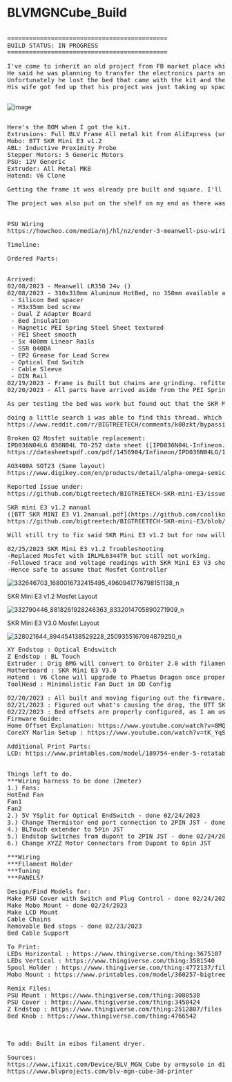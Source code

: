 # BLVMGNCube_Build

<pre>

============================================
BUILD STATUS: IN PROGRESS
============================================

I've come to inherit an old project from FB market place which was free when I bought a used ender 3 (05/13/2021).
He said he was planning to transfer the electronics parts on the E3 to the BLV MGN Frame and take it from there. 
Unfortunately he lost the bed that came with the kit and the project was put on hold. 
His wife got fed up that his project was just taking up space in their home so he had to let it go. 

</pre>

![image](https://user-images.githubusercontent.com/85612975/217283968-1fb5ded9-ec86-429c-8207-0e14b95588f8.png)

<pre>

Here's the BOM when I got the kit.
Extrusions: Full BLV Frame All metal kit from AliExpress (url https://www.aliexpress.us/item/2255801095103872.html?spm=a2g0o.productlist.main.111.a67a516934a58A&algo_pvid=694ec4a6-d118-4e1b-82b6-2a246fdb2c44&algo_exp_id=694ec4a6-d118-4e1b-82b6-2a246fdb2c44-55&pdp_ext_f=%7B%22sku_id%22%3A%2210000015591032066%22%7D&pdp_npi=2%40dis%21USD%21307.43%21307.43%21%21%21%21%21%4021224e9b16751041953849000d0666%2110000015591032066%21sea&curPageLogUid=wZVW1dkNe8kX&gatewayAdapt=glo2usa4itemAdapt&_randl_shipto=US)
Mobo: BTT SKR Mini E3 v1.2
ABL: Inductive Proximity Probe
Stepper Motors: 5 Generic Motors
PSU: 12V Generic
Extruder: All Metal MK8
Hotend: V6 Clone 

Getting the frame it was already pre built and square. I'll have to tear it down to be sure that it would be square.

The project was also put on the shelf on my end as there was no good alternative for the corroded rails at the time. Up until a few months ago, so here we are. trying to make this build with the cheap parts i have around.


PSU Wiring
https://howchoo.com/media/nj/hl/nz/ender-3-meanwell-psu-wiring.jpeg?width=900&auto=webp&quality=70

Timeline:

Ordered Parts:


Arrived:
02/08/2023 - Meanwell LR350 24v () 
02/08/2023 - 310x310mm Aluminum HotBed, no 350mm available at my end that was cheap and fast.
 - Silicon Bed spacer
 - M3x35mm bed screw
 - Dual Z Adapter Board
 - Bed Insulation
 - Magnetic PEI Spring Steel Sheet textured
 - PEI Sheet smooth 
 - 5x 400mm Linear Rails
 - SSR 040DA
 - EP2 Grease for Lead Screw
 - Optical End Switch
 - Cable Sleeve
 - DIN Rail
02/19/2023 - Frame is Built but chains are grinding. refitted gear teeth height.
02/20/2023 - All parts have arrived aside from the PEI Spring steel sheet plate

As per testing the bed was work but found out that the SKR Mini E3 Board I got has a broken mosfet in the FAN0.

doing a little search i was able to find this thread. Which looks like a common issue of this board. 
https://www.reddit.com/r/BIGTREETECH/comments/k00zkt/bypassing_burnt_heatbed_mosfet_on_skr_mini_e3_v12/

Broken Q2 Mosfet suitable replacement: 
IPD036N04LG 036N04L TO-252 data sheet ([IPD036N04L-Infineon.pdf](https://github.com/coolikot/BLVMGNCube_Build/files/10678586/IPD036N04L-Infineon.pdf))
https://datasheetspdf.com/pdf/1456904/Infineon/IPD036N04LG/1

AO3400A SOT23 (Same layout)
https://www.digikey.com/en/products/detail/alpha-omega-semiconductor-inc/AO3400A/1855772

Reported Issue under:
https://github.com/bigtreetech/BIGTREETECH-SKR-mini-E3/issues/238

SKR mini E3 v1.2 manual
([BTT SKR MINI E3 V1.2manual.pdf](https://github.com/coolikot/BLVMGNCube_Build/files/10678599/BTT.SKR.MINI.E3.V1.2manual.pdf))
https://github.com/bigtreetech/BIGTREETECH-SKR-mini-E3/blob/master/hardware/BTT%20SKR%20MINI%20E3%20V1.2/BTT%20SKR%20MINI%20E3%20V1.2manual.pdf

Will still try to fix said SKR Mini E3 v1.2 but for now will run the config below

02/25/2023 SKR Mini E3 v1.2 Troubleshooting 
-Replaced Mosfet with IRLML6344TR but still not working.
-Followed trace and voltage readings with SKR Mini E3 V3 shows that Pin 8 - Fan0 and Pin 9 - Fan0 PWM does not provide proper voltages
-Hence safe to assume that Mosfet Controller 
</pre>

![332646703_1680016732415495_4960941776798151138_n](https://user-images.githubusercontent.com/85612975/221406621-4d42990c-2461-42c0-a9d4-fc53ac96ac6a.png)

SKR Mini E3 v1.2 Mosfet Layout

![332790446_8818261928246363_8332014705890271909_n](https://user-images.githubusercontent.com/85612975/221406637-5884058b-7b70-4416-9712-3633eefd9641.png)

SKR Mini E3 V3.0 Mosfet Layout

![328021644_894454138529228_2509355167094879250_n](https://user-images.githubusercontent.com/85612975/221406657-ca561c88-f856-4d92-b48b-e8fb44f27121.png)

<pre>
XY Endstop : Optical Endswitch
Z Endstop : BL Touch
Extruder : Orig BMG will convert to Orbiter 2.0 with filament Runout sensor
Motherboard : SKR Mini E3 V3.0
Hotend : V6 Clone will upgrade to Phaetus Dragon once proper thermistor/heating cartridge arrive
ToolHead : Minimalistic Fan Duct in DD Config

02/20/2023 : All built and moving figuring out the firmware. Currently getting dragged when trying to home
02/21/2023 : Figured out what's causing the drag, the BTT SKR mini E3 V3 official firmware is causing it. Made my own marlin config everything is now okay.
02/22/2023 : Bed offsets are properly configured, as I am using at 310x310mm bed instead of 350x350.
Firmware Guide: 
Home Offset Explanation: https://www.youtube.com/watch?v=8MQRxBISYmU
CoreXY Marlin Setup : https://www.youtube.com/watch?v=tK_YqSbDpZ4&

Additional Print Parts: 
LCD: https://www.printables.com/model/189754-ender-5-rotatable-lcd-holder-with-lcd-cover/files


Things left to do.
***Wiring harness to be done (2meter)
1.) Fans:
HotEnd Fan
Fan1
Fan2
2.) 5V YSplit for Optical EndSwitch - done 02/24/2023
3.) Change Thermistor end port connection to 2PIN JST - done 02/24/2023
4.) BLTouch extender to 5Pin JST 
5.) Endstop Switches from dupont to 2PIN JST - done 02/24/2023
6.) Change XYZZ Motor Connectors from Dupont to 6pin JST

***Wiring
***Filament Holder
***Tuning
***PANELS?

Design/Find Models for:
Make PSU Cover with Switch and Plug Control - done 02/24/2023
Make Mobo Mount - done 02/24/2023
Make LCD Mount
Cable Chains
Removable Bed stops - done 02/23/2023
Bed Cable Support

To Print: 
LEDs Horizontal : https://www.thingiverse.com/thing:3675107
LEDs Vertical : https://www.thingiverse.com/thing:3581540
Spool Holder : https://www.thingiverse.com/thing:4772137/files
Mobo Mount : https://www.printables.com/model/360257-bigtreetech-skr-mini-e3-v3-holder

Remix Files: 
PSU Mount : https://www.thingiverse.com/thing:3080538
PSU Cover : https://www.thingiverse.com/thing:3450424
Z Endstop : https://www.thingiverse.com/thing:2512807/files
Bed Knob : https://www.thingiverse.com/thing:4766542



To add: Built in eibos filament dryer.

Sources: 
https://www.ifixit.com/Device/BLV_MGN_Cube by armysolo in discord
https://www.blvprojects.com/blv-mgn-cube-3d-printer

</pre>
